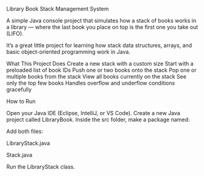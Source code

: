 Library Book Stack Management System

A simple Java console project that simulates how a stack of books works in a library — where the last book you place on top is the first one you take out (LIFO).

It’s a great little project for learning how stack data structures, arrays, and basic object-oriented programming work in Java.

What This Project Does
Create a new stack with a custom size
Start with a preloaded list of book IDs
Push one or two books onto the stack
Pop one or multiple books from the stack
View all books currently on the stack
See only the top few books
Handles overflow and underflow conditions gracefully

How to Run

Open your Java IDE (Eclipse, IntelliJ, or VS Code).
Create a new Java project called LibraryBook.
Inside the src folder, make a package named:

Add both files:

LibraryStack.java

Stack.java

Run the LibraryStack class.
